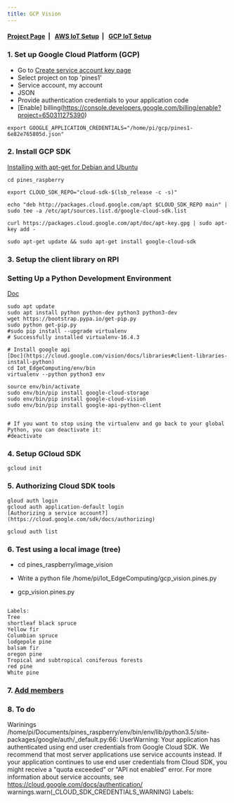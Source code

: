 ```yaml
---
title: GCP Vision
---
```


####  [Project Page](https://dujm.github.io/Iot_EdgeComputing/index)&nbsp;  | &nbsp;   [AWS IoT Setup](https://dujm.github.io/Iot_EdgeComputing/aws_iot)&nbsp;  | &nbsp;   [GCP IoT Setup](https://dujm.github.io/Iot_EdgeComputing/gcp_iot)



### 1. Set up Google Cloud Platform (GCP)
 * Go to [Create service account key page](https://console.cloud.google.com/apis/credentials/serviceaccountkey?_ga=2.262041677.-1312817518.1554382349&project=quiet-mechanic-236610&folder&organizationId)
  * Select project on top 'pines1'
  * Service account, my account 
  * JSON
 * Provide authentication credentials to your application code 
 * [Enable] billing(https://console.developers.google.com/billing/enable?project=650311275390) 

 ```
 export GOOGLE_APPLICATION_CREDENTIALS="/home/pi/gcp/pines1-6e82e765805d.json"
 ``` 
 
### 2. Install GCP SDK
[Installing with apt-get for Debian and Ubuntu](https://cloud.google.com/sdk/docs/downloads-apt-get)  

 ```
cd pines_raspberry 

export CLOUD_SDK_REPO="cloud-sdk-$(lsb_release -c -s)"

echo "deb http://packages.cloud.google.com/apt $CLOUD_SDK_REPO main" | sudo tee -a /etc/apt/sources.list.d/google-cloud-sdk.list

curl https://packages.cloud.google.com/apt/doc/apt-key.gpg | sudo apt-key add -

sudo apt-get update && sudo apt-get install google-cloud-sdk 
 ```


### 3. Setup the client library on RPI
### Setting Up a Python Development Environment
[Doc](https://cloud.google.com/python/setup)

 ```
sudo apt update
sudo apt install python python-dev python3 python3-dev
wget https://bootstrap.pypa.io/get-pip.py
sudo python get-pip.py
#sudo pip install --upgrade virtualenv
# Successfully installed virtualenv-16.4.3

# Install google api 
[Doc](https://cloud.google.com/vision/docs/libraries#client-libraries-install-python)
cd Iot_EdgeComputing/env/bin
virtualenv --python python3 env

source env/bin/activate
sudo env/bin/pip install google-cloud-storage
sudo env/bin/pip install google-cloud-vision
sudo env/bin/pip install google-api-python-client


# If you want to stop using the virtualenv and go back to your global Python, you can deactivate it:
#deactivate 
 ```
 
### 4. Setup GCloud SDK
 ```
gcloud init
 ```
 
### 5. Authorizing Cloud SDK tools
 ```
gloud auth login
gcloud auth application-default login
[Authorizing a service account?](https://cloud.google.com/sdk/docs/authorizing)

gcloud auth list
 ```

### 6. Test using a local image (tree)
 * cd pines_raspberry/image_vision 
 * Write a python file /home/pi/Iot_EdgeComputing/gcp_vision.pines.py

 * gcp_vision.pines.py  
 
 ```
 
Labels:
Tree
shortleaf black spruce
Yellow fir
Columbian spruce
lodgepole pine
balsam fir
oregon pine
Tropical and subtropical coniferous forests
red pine
White pine
 ```

### 7. [Add members](https://console.cloud.google.com/cloud-resource-manager?_ga=2.63823599.-1312817518.1554382349)


### 8. To do 
Warinings 
/home/pi/Documents/pines_raspberry/env/bin/env/lib/python3.5/site-packages/google/auth/_default.py:66: UserWarning: Your application has authenticated using end user credentials from Google Cloud SDK. We recommend that most server applications use service accounts instead. If your application continues to use end user credentials from Cloud SDK, you might receive a "quota exceeded" or "API not enabled" error. For more information about service accounts, see https://cloud.google.com/docs/authentication/
  warnings.warn(_CLOUD_SDK_CREDENTIALS_WARNING)
Labels:
